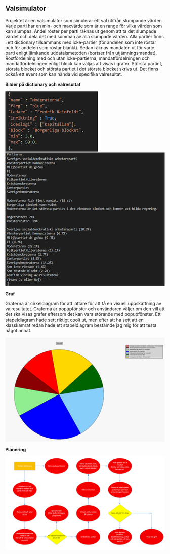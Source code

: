 ## Valsimulator

Projektet är en valsimulator som simulerar ett val utifrån slumpande värden. Varje parti har en min- och maxvärde som är en range för vilka värden som kan slumpas. Andel röster per parti räknas ut genom att ta det slumpade värdet och dela det med summan av alla slumpade värden. Alla partier finns i ett dictionary tillsammans med icke-partier (för andelen som inte röstar och för andelen som röstar blankt). Sedan räknas mandaten ut för varje parti enligt jämkande uddatalsmetoden (bortser från utjämningsmandat). Röstfördelning med och utan icke-partierna, mandatfördelningen och mandatfördelningen enligt block kan väljas att visas i grafer. Största partiet, största blocket och största partiet i det största blocket skrivs ut. Det finns också ett event som kan hända vid specifika valresultat.

**Bilder på dictionary och valresultat**

![alt text](https://github.com/abbindustrigymnasium/driverbot-abbjondam/blob/master/Projekt/Bilder/Dictionary.PNG?raw=true)
![alt text](https://github.com/abbindustrigymnasium/driverbot-abbjondam/blob/master/Projekt/Bilder/valresultat.PNG?raw=true)

**Graf**

Graferna är cirkeldiagram för att lättare för att få en visuell uppskattning av valresultatet. Graferna är popupfönster och användaren väljer om den vill att det ska visas grafer eftersom det kan vara störande med popupfönster. Ett stapeldiagram hade sett riktigt coolt ut, men efter att ha sett att en klasskamrat redan hade ett stapeldiagram bestämde jag mig för att testa något annat.

![alt text](https://github.com/abbindustrigymnasium/driverbot-abbjondam/blob/master/Projekt/Bilder/cirkeldiagramval.PNG?raw=true)

**Planering**

![alt text](https://github.com/abbindustrigymnasium/driverbot-abbjondam/blob/master/Projekt/Bilder/Pythonprojekt.PNG?raw=true)


